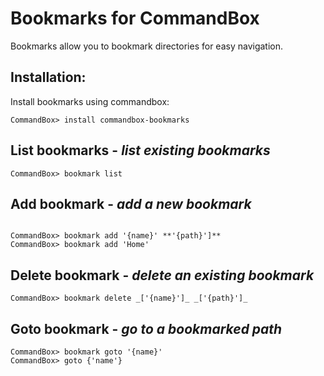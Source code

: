# Bookmarks for CommandBox

Bookmarks allow you to bookmark directories for easy navigation. 

## Installation:

Install bookmarks using commandbox:

```
CommandBox> install commandbox-bookmarks
```

## List bookmarks - *list existing bookmarks*

```
CommandBox> bookmark list
```

## Add bookmark - *add a new bookmark*

```

CommandBox> bookmark add '{name}' **'{path}']**
CommandBox> bookmark add 'Home'
```

## Delete bookmark - *delete an existing bookmark*

```
CommandBox> bookmark delete _['{name}']_ _['{path}']_
```

## Goto bookmark - *go to a bookmarked path*

```
CommandBox> bookmark goto '{name}'
CommandBox> goto {'name'}
```
